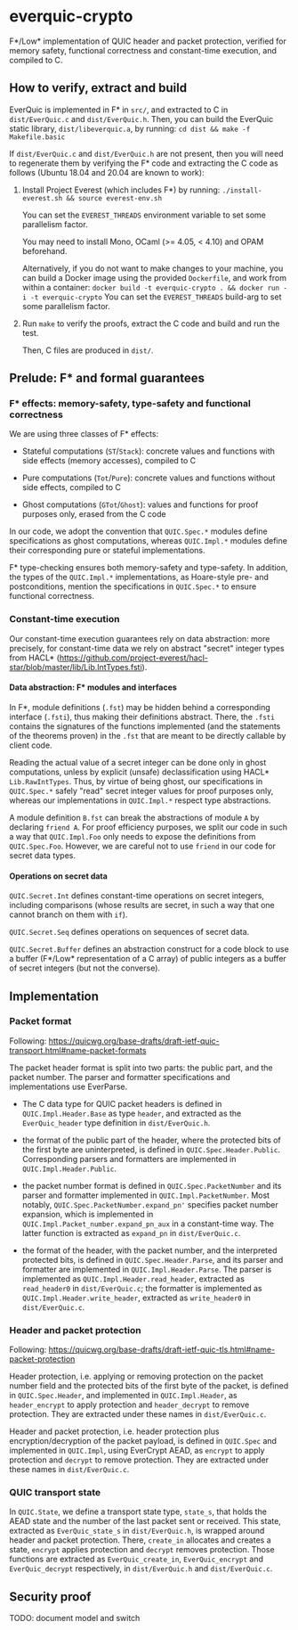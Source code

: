 # everquic-crypto

F\*/Low\* implementation of QUIC header and packet protection, verified
for memory safety, functional correctness and constant-time execution,
and compiled to C.

## How to verify, extract and build

EverQuic is implemented in F* in `src/`, and extracted to C in
`dist/EverQuic.c` and `dist/EverQuic.h`. Then, you can build the
EverQuic static library, `dist/libeverquic.a`, by running: `cd dist &&
make -f Makefile.basic`

If `dist/EverQuic.c` and `dist/EverQuic.h` are not present, then you
will need to regenerate them by verifying the F* code and extracting
the C code as follows (Ubuntu 18.04 and 20.04 are known to work):

1. Install Project Everest (which includes F*) by running:
   `./install-everest.sh && source everest-env.sh`

   You can set the `EVEREST_THREADS` environment variable to set some
   parallelism factor.

   You may need to install Mono, OCaml (>= 4.05, < 4.10) and OPAM
   beforehand.

   Alternatively, if you do not want to make changes to your machine,
   you can build a Docker image using the provided `Dockerfile`, and
   work from within a container:
   `docker build -t everquic-crypto . && docker run -i -t everquic-crypto`
   You can set the `EVEREST_THREADS` build-arg to set some parallelism factor.

2. Run `make` to verify the proofs, extract the C code and build and
   run the test.

   Then, C files are produced in `dist/`.

## Prelude: F* and formal guarantees

### F* effects: memory-safety, type-safety and functional correctness

We are using three classes of F* effects:

* Stateful computations (`ST`/`Stack`): concrete values and functions
  with side effects (memory accesses), compiled to C

* Pure computations (`Tot`/`Pure`): concrete values and functions
  without side effects, compiled to C

* Ghost computations (`GTot`/`Ghost`): values and functions for proof
  purposes only, erased from the C code

In our code, we adopt the convention that `QUIC.Spec.*` modules define
specifications as ghost computations, whereas `QUIC.Impl.*` modules
define their corresponding pure or stateful implementations.

F* type-checking ensures both memory-safety and type-safety. In
addition, the types of the `QUIC.Impl.*` implementations, as
Hoare-style pre- and postconditions, mention the specifications in
`QUIC.Spec.*` to ensure functional correctness.

### Constant-time execution

Our constant-time execution guarantees rely on data abstraction: more
precisely, for constant-time data we rely on abstract "secret" integer
types from HACL*
(https://github.com/project-everest/hacl-star/blob/master/lib/Lib.IntTypes.fsti).

#### Data abstraction: F* modules and interfaces

In F*, module definitions (`.fst`) may be hidden behind a
corresponding interface (`.fsti`), thus making their definitions
abstract. There, the `.fsti` contains the signatures of the functions
implemented (and the statements of the theorems proven) in the `.fst`
that are meant to be directly callable by client code.

Reading the actual value of a secret integer can be done only in ghost
computations, unless by explicit (unsafe) declassification using HACL*
`Lib.RawIntTypes`. Thus, by virtue of being ghost, our specifications
in `QUIC.Spec.*` safely "read" secret integer values for proof
purposes only, whereas our implementations in `QUIC.Impl.*` respect
type abstractions.

A module definition `B.fst` can break the abstractions of module `A`
by declaring `friend A`. For proof efficiency purposes, we split our
code in such a way that `QUIC.Impl.Foo` only needs to expose the
definitions from `QUIC.Spec.Foo`. However, we are careful not to use
`friend` in our code for secret data types.

#### Operations on secret data

`QUIC.Secret.Int` defines constant-time operations on secret integers,
including comparisons (whose results are secret, in such a way that
one cannot branch on them with `if`).

`QUIC.Secret.Seq` defines operations on sequences of secret data.

`QUIC.Secret.Buffer` defines an abstraction construct for a code block
to use a buffer (F\*/Low\* representation of a C array) of public
integers as a buffer of secret integers (but not the converse).

## Implementation

### Packet format

Following: https://quicwg.org/base-drafts/draft-ietf-quic-transport.html#name-packet-formats

The packet header format is split into two parts: the public part, and
the packet number. The parser and formatter specifications and
implementations use EverParse.

* The C data type for QUIC packet headers is defined in
  `QUIC.Impl.Header.Base` as type `header`, and extracted as the
  `EverQuic_header` type definition in `dist/EverQuic.h`.

* the format of the public part of the header, where the protected
  bits of the first byte are uninterpreted, is defined in
  `QUIC.Spec.Header.Public`. Corresponding parsers and formatters are
  implemented in `QUIC.Impl.Header.Public`.

* the packet number format is defined in `QUIC.Spec.PacketNumber` and
  its parser and formatter implemented in
  `QUIC.Impl.PacketNumber`. Most notably,
  `QUIC.Spec.PacketNumber.expand_pn'` specifies packet number
  expansion, which is implemented in
  `QUIC.Impl.Packet_number.expand_pn_aux` in a constant-time way. The
  latter function is extracted as `expand_pn` in `dist/EverQuic.c`.

* the format of the header, with the packet number, and the
  interpreted protected bits, is defined in `QUIC.Spec.Header.Parse`,
  and its parser and formatter are implemented in
  `QUIC.Impl.Header.Parse`. The parser is implemented as
  `QUIC.Impl.Header.read_header`, extracted as `read_header0` in
  `dist/EverQuic.c`; the formatter is implemented as
  `QUIC.Impl.Header.write_header`, extracted as `write_header0` in
  `dist/EverQuic.c`.

### Header and packet protection

Following: https://quicwg.org/base-drafts/draft-ietf-quic-tls.html#name-packet-protection

Header protection, i.e. applying or removing protection on the packet
number field and the protected bits of the first byte of the packet,
is defined in `QUIC.Spec.Header`, and implemented in
`QUIC.Impl.Header`, as `header_encrypt` to apply protection and
`header_decrypt` to remove protection. They are extracted under these
names in `dist/EverQuic.c`.

Header and packet protection, i.e. header protection plus
encryption/decryption of the packet payload, is defined in `QUIC.Spec`
and implemented in `QUIC.Impl`, using EverCrypt AEAD, as `encrypt` to
apply protection and `decrypt` to remove protection. They are
extracted under these names in `dist/EverQuic.c`.

### QUIC transport state

In `QUIC.State`, we define a transport state type, `state_s`, that
holds the AEAD state and the number of the last packet sent or
received. This state, extracted as `EverQuic_state_s` in
`dist/EverQuic.h`, is wrapped around header and packet
protection. There, `create_in` allocates and creates a state,
`encrypt` applies protection and `decrypt` removes protection. Those
functions are extracted as `EverQuic_create_in`, `EverQuic_encrypt`
and `EverQuic_decrypt` respectively, in `dist/EverQuic.h` and
`dist/EverQuic.c`.

## Security proof

TODO: document model and switch
